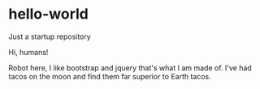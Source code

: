 # hello-world
Just a startup repository

Hi, humans!

Robot here, I like bootstrap and jquery that's what I am made of.
I've had tacos on the moon and find them far superior to Earth tacos.
